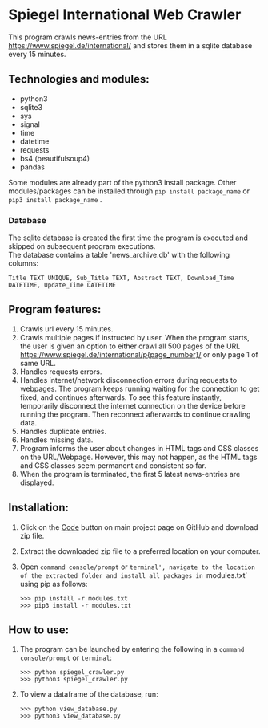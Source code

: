 # Spiegel International Web Crawler

This program crawls news-entries from the URL https://www.spiegel.de/international/ and stores them in a sqlite database every 15 minutes.


## Technologies and modules:

- python3
- sqlite3
- sys
- signal
- time
- datetime
- requests
- bs4 (beautifulsoup4)
- pandas

Some modules are already part of the python3 install package. Other modules/packages can be installed through `pip install package_name` or `pip3 install package_name` .

### Database
The sqlite database is created the first time the program is executed and skipped on subsequent program executions.   
The database contains a table 'news_archive.db' with the following columns:  

`Title TEXT UNIQUE, Sub_Title TEXT, Abstract TEXT, Download_Time DATETIME, Update_Time DATETIME` 

## Program features:

1. Crawls url every 15 minutes.
2. Crawls multiple pages if instructed by user. When the program starts, the user is given an option to either crawl all 500 pages of the URL https://www.spiegel.de/international/p{page_number}/ or only page 1 of same URL.
3. Handles requests errors.
4. Handles internet/network disconnection errors during requests to webpages. The program keeps running waiting for the connection to get fixed, and continues afterwards. To see this feature instantly, temporarily disconnect the internet connection on the device before running the program. Then reconnect afterwards to continue crawling data.
5. Handles duplicate entries.
6. Handles missing data.
7. Program informs the user about changes in HTML tags and CSS classes on the URL/Webpage. However, this may not happen, as the HTML tags and CSS classes seem permanent and consistent so far.
8. When the program is terminated, the first 5 latest news-entries are displayed.


## Installation:
1. Click on the [Code](https://github.com/tuobaar/spiegel_crawler/archive/refs/heads/main.zip) button on main project page on GitHub and download zip file.
2. Extract the downloaded zip file to a preferred location on your computer.
3. Open `command console/prompt` or `terminal', navigate to the location of the extracted folder and install all packages in `modules.txt` using pip as follows:

   `>>> pip install -r modules.txt`   
   `>>> pip3 install -r modules.txt`
   

## How to use:
1. The program can be launched by entering the following in a `command console/prompt` or `terminal`:

   `>>> python spiegel_crawler.py`  
   `>>> python3 spiegel_crawler.py`

2. To view a dataframe of the database, run:

   `>>> python view_database.py`  
   `>>> python3 view_database.py`
